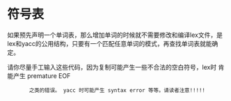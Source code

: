 # 符号表

如果预先声明一个单词表，那么增加单词的时候就不需要修改和编译lex文件，是lex和yacc的公用结构，只要有一个匹配任意单词的模式，再查找单词表就能确定。

  请你尽量手工输入这些代码，因为复制可能产生一些不合法的空白符号，lex时 肯能产生 premature EOF

           之类的错误。 yacc 时可能产生 syntax error 等等。请读者注意!!!!!

